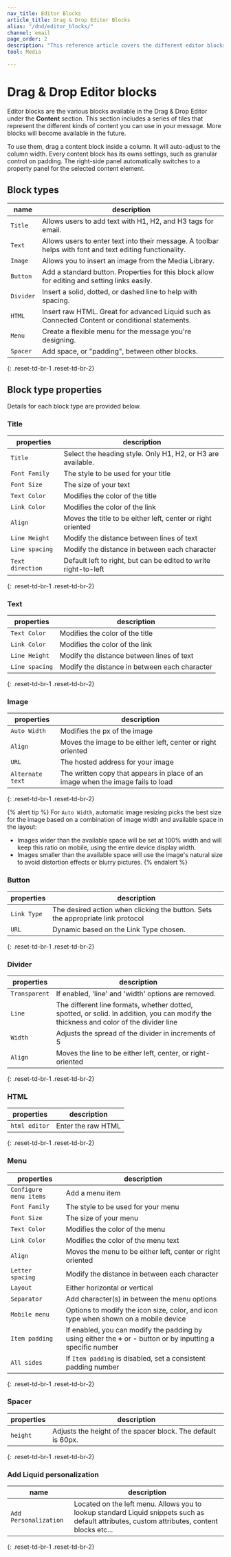 ```yaml
---
nav_title: Editor Blocks
article_title: Drag & Drop Editor Blocks
alias: "/dnd/editor_blocks/"
channel: email
page_order: 2
description: "This reference article covers the different editor blocks that are provided in the email Drag & Drop editor."
tool: Media

---
```


# Drag & Drop Editor blocks

Editor blocks are the various blocks available in the Drag & Drop Editor under the **Content** section.  This section includes a series of tiles that represent the different kinds of content you can use in your message. More blocks will become available in the future.

To use them, drag a content block inside a column. It will auto-adjust to the column width.  Every content block has its owns settings, such as granular control on padding. The right-side panel automatically switches to a property panel for the selected content element.

## Block types

| name | description |
|---|---|
| `Title`  | Allows users to add text with H1, H2, and H3 tags for email. | 
| `Text`  |  Allows users to enter text into their message.  A toolbar helps with font and text editing functionality. | 
| `Image` | Allows you to insert an image from the Media Library. | 
| `Button` |  Add a standard button.  Properties for this block allow for editing and setting links easily.  | 
| `Divider` |  Insert a solid, dotted, or dashed line to help with spacing.|
| `HTML` |  Insert raw HTML.  Great for advanced Liquid such as Connected Content or conditional statements. | 
| `Menu` |  Create a flexible menu for the message you're designing. |
| `Spacer` |  Add space, or "padding", between other blocks. |
{: .reset-td-br-1 .reset-td-br-2} 

## Block type properties

Details for each block type are provided below.

### Title

| properties | description |
|---|---|
| `Title`  | Select the heading style. Only H1, H2, or H3 are available. | 
|`Font Family`| The style to be used for your title|
|`Font Size`| The size of your text |
|`Text Color`| Modifies the color of the title|
|`Link Color`| Modifies the color of the link|
|`Align`| Moves the title to be either left, center or right oriented|
|`Line Height`| Modify the distance between lines of text|
|`Line spacing`| Modify the distance in between each character|
|`Text direction`| Default left to right, but can be edited to write right-to-left|
{: .reset-td-br-1 .reset-td-br-2}

### Text

| properties | description |
|---|---|
|`Text Color`| Modifies the color of the title|
|`Link Color`| Modifies the color of the link|
|`Line Height`| Modify the distance between lines of text|
|`Line spacing`| Modify the distance in between each character|
{: .reset-td-br-1 .reset-td-br-2}

### Image

| properties | description |
|---|---|
|`Auto Width`| Modifies the px of the image|
|`Align`| Moves the image to be either left, center or right oriented|
|`URL`| The hosted address for your image|
|`Alternate text`| The written copy that appears in place of an image when the image fails to load|
{: .reset-td-br-1 .reset-td-br-2}

{% alert tip %}
For `Auto Width`, automatic image resizing picks the best size for the image based on a combination of image width and available space in the layout:
- Images wider than the available space will be set at 100% width and will keep this ratio on mobile, using the entire device display width.
- Images smaller than the available space will use the image's natural size to avoid distortion effects or blurry pictures.
{% endalert %}

### Button

| properties | description |
|---|---|
|`Link Type`| The desired action when clicking the button.  Sets the appropriate link protocol |
|`URL`| Dynamic based on the Link Type chosen.|
{: .reset-td-br-1 .reset-td-br-2}

### Divider

| properties | description |
|---|---|
|`Transparent`| If enabled, 'line' and 'width' options are removed. |
|`Line `| The different line formats, whether dotted, spotted, or solid.  In addition, you can modify the thickness and color of the divider line|
|`Width `| Adjusts the spread of the divider in increments of 5  |
|`Align`| Moves the line to be either left, center, or right-oriented |
{: .reset-td-br-1 .reset-td-br-2}

### HTML

| properties | description |
|---|---|
|`html editor`| Enter the raw HTML |
{: .reset-td-br-1 .reset-td-br-2}

### Menu

| properties | description |
|---|---|
|`Configure menu items`| Add a menu item  |
|`Font Family`| The style to be used for your menu|
|`Font Size`| The size of your menu |
|`Text Color`| Modifies the color of the menu|
|`Link Color`| Modifies the color of the menu text|
|`Align`| Moves the menu to be either left, center or right oriented|
|`Letter spacing`| Modify the distance in between each character |
|`Layout`| Either horizontal or vertical|
|`Separator`| Add character(s) in between the menu options |
|`Mobile menu`| Options to modify the icon size, color, and icon type when shown on a mobile device|
|`Item padding`| If enabled, you can modify the padding by using either the **+** or **-** button or by inputting a specific number|
|`All sides`| If `Item padding` is disabled, set a consistent padding number|
{: .reset-td-br-1 .reset-td-br-2}

### Spacer

| properties | description |
|---|---|
|`height`| Adjusts the height of the spacer block. The default is 60px.|
{: .reset-td-br-1 .reset-td-br-2}

### Add Liquid personalization

| name | description |
|---|---|
| `Add Personalization` |  Located on the left menu.  Allows you to lookup standard Liquid snippets such as default attributes, custom attributes, content blocks etc... | 
{: .reset-td-br-1 .reset-td-br-2}
